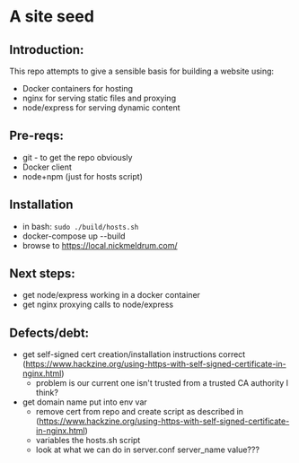 # A site seed

## Introduction:

This repo attempts to give a sensible basis for building a website using:

 * Docker containers for hosting
 * nginx for serving static files and proxying
 * node/express for serving dynamic content

## Pre-reqs:
 * git - to get the repo obviously
 * Docker client
 * node+npm (just for hosts script)

## Installation
 * in bash: `sudo ./build/hosts.sh`
 * docker-compose up --build
 * browse to https://local.nickmeldrum.com/

## Next steps:
 * get node/express working in a docker container
 * get nginx proxying calls to node/express

## Defects/debt:
 * get self-signed cert creation/installation instructions correct (https://www.hackzine.org/using-https-with-self-signed-certificate-in-nginx.html)
   * problem is our current one isn't trusted from a trusted CA authority I think?
 * get domain name put into env var
   * remove cert from repo and create script as described in (https://www.hackzine.org/using-https-with-self-signed-certificate-in-nginx.html)
   * variables the hosts.sh script
   * look at what we can do in server.conf server_name value??? 
